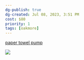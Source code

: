 ```yaml
---
dg-publish: true
dg-created: Jul 08, 2023, 3:51 PM
cost: $80
priority: 1
tags: [oakmore]
---
```


[paper towel pump](https://www.simplehuman.com/products/paper-towel-pump?variant=43107808870531)

![](https://www.simplehuman.com/cdn/shop/files/kt1196_gallery_6_v2_1194x.jpg?v=1687563712)